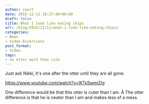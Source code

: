 ```yaml
---
author: court
date: 2015-12-11 18:27:04+00:00
draft: false
title: What I look like eating chips
url: /blog/2015/12/11/what-i-look-like-eating-chips/
categories:
- News
- Video Diversions
post_format:
- Video
tags:
- no otter word than cute
---
```


Just ask Nikki, it's one after the otter until they are all gone.

https://www.youtube.com/watch?v=lKTsSwmiZIg

One difference would be that this otter is cuter than I am. Â The otter difference is that he is neater than I am and makes less of a mess.
